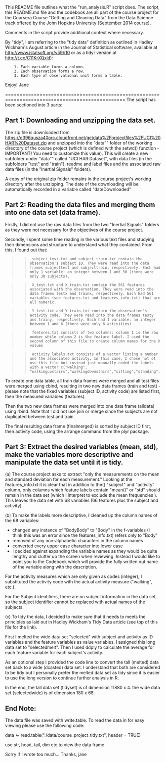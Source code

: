 This README file outlines what the "run_analysis.R" script does. The script, this README.md file and the codebook are all part of the course project for the Coursera Course "Getting and Cleaning Data" from the Data Science track offered by the John Hopkins University (September 2014 course).

Comments in the script provide additional context where necessary. 

By "tidy", I am referring to the "tidy data" definition as outlined in Hadley Wickham's August article in the Journal of Statistical software, available at http://www.jstatsoft.org/v59/i10 or as a tidyr version at http://t.co/C11KrXQxld):

        1. Each variable forms a column.
        2. Each observation forms a row.
        3. Each type of observational unit forms a table.

Enjoy! Jane

================================================================================================
The script has been sectioned into 3 parts:

Part 1: Downloading and unzipping the data set.
-----------------------------------------------
The zip file is downloaded from https://d396qusza40orc.cloudfront.net/getdata%2Fprojectfiles%2FUCI%20HAR%20Dataset.zip and unzipped into the "data"" folder of the working directory of the course project (which is defined with the setwd() function - IMPORTANT! You need to customize this value). This will create a new subfolder under "data"" called "UCI HAR Dataset", with data files (in the subfolders "test" and "train"), readme and label files and the associated raw data files (in the "Inertial Signals" folders).

A copy of the original zip folder remains in the course project's working directory after the unzipping. The date of the downloading will be automatically recorded in a variable called "dateDownloaded"

Part 2: Reading the data files and merging them into one data set (data frame).
-------------------------------------------------------------------------------

Firstly, I did not use the raw data files from the two "Inertial Signals" folders as they were not necessary for the objectives of the course project.

Secondly, I spent some time reading in the various text files and studying their dimensions and structure to understand what they contained. From this, I found out that:

>>      subject_test.txt and subject_train.txt contain the observation's subject ID. They were read into the data frames subjecttest and subjecttrain, respectively. Each had only 1 variable: an integer between 1 and 30 (there were only 30 subjects).

>>      X_test.txt and X_train.txt contain the 561 features associated with the observation. They were read into the data frames testx and trainx, respectively. Each had 561 variables (see features.txt and features_info.txt) that are all numeric.

>>      Y_test.txt and Y_train.txt contain the observation's activity code. They were read into the data frames testy and trainy, respectively. Each had 1 variable: an integer between 1 and 6 (there were only 6 activities)

>>      features.txt consists of two columns: column 1 is the row number while column 2 is the feature label. I used the second column of this file to create column names for the X values

>>      activity_labels.txt consists of a vector listing a number and the associated activity. In this case, I chose not ot use this file but instead just manually coded the labels with a vector c("walking", "walkingupstairs","walkingdownstairs","sitting","standing","laying")

To create one data table, all train data frames were merged and all test files were merged using cbind, resulting in two new data frames (train and test) - please note that the fixed variables (subject ID, activity code) are listed first, then the measured variables (features). 

Then the two new data frames were merged into one data frame (alldata) using rbind. Note that I did not use join or merge since the subjects are not duplicated between test and train.

The final resulting data frame (finalmerged) is sorted by subject ID first, then activity code, using the arrange command from the plyr package.


Part 3: Extract the desired variables (mean, std), make the variables more descriptive and manipulate the data set until it is tidy. 
-----------------------------------------------------------------------------------------
(a) The course project asks to extract "only the measurements on the mean and standard deviation for each measurement." Looking at the features_info.txt it is clear that in addition to the() "subject" and "activity" column, only columns which feature labels contain "mean()" or "std" should remain in the data set (which I interpret to exclude the mean frequencies ). This leaves the data set with 68 variables (66 features plus the subject and activity)

(b) To make the labels more descriptive, I  cleaned up the column names of the 68 variables:
- changed any instance of "BodyBody" to "Body" in the f-variables (I think this was an error since the features_info.txt) refers only to "Body"
- removed of any non-alphabetic characters in the column names
- converted every upper case character into lower case
- I decided against expanding the variable names as they would be quite lengthy and clutter up the screen when reviewing. Instead I would like to point you to the Codebook which will provide the fully written out name of the variable along with the description. 

For the activity measures which are only given as codes (integer), I substituted the activity code with the actual activity measure ("walking", etc.).

For the Subject identifiers, there are no subject information in the data set, so the subject identifier cannot be replaced with actual names of the subjects.

(c) To tidy the data, I decided to make sure that it needs to meets the principles as laid out in Hadley Wickham's Tidy Data article (see top of this file for the link). 

First I melted the wide data set "selected" with subject and activity as ID variables and the feature variables as value variables. I assigned this long data set to "selectedmelt". Then I used ddply to calculate the average for each feature variable for each subject's activity.

As an optional step I provided the code line to convert the tall (melted) data set back to a wide (dcasted) data set. I understand that both are considered to be tidy but I personally prefer the melted data set as tidy since it is easier to use the long version to continue further analysis in R.

In the end, the tall data set (tidyset) is of dimension 11880 x 4. the wide data set (selectedwide) is of dimension 180 x 68.

End Note:
-------------------------------------------------------------------------
The data file was saved with write.table. To read the data in for easy viewing please use the following code:

data <- read.table("./data/course_project_tidy.txt", header = TRUE)

use str, head, tail, dim etc to view the data frame

Sorry if I wrote too much...
Thanks,
jane



